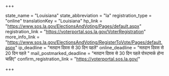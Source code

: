 +++

state_name = "Louisiana"
state_abbreviation = "la"
registration_type = "online"
translationKey = "Louisiana"
hp_link = "https://www.sos.la.gov/ElectionsAndVoting/Pages/default.aspx"
registration_link = "https://voterportal.sos.la.gov/VoterRegistration"
more_info_link = "https://www.sos.la.gov/ElectionsAndVoting/RegisterToVote/Pages/default.aspx"
ip_deadline = "मतदान दिवस से 30 दिन पहले"
online_deadline = "मतदान दिवस से 20 दिन पहले "
mail_postmarked_deadline = "मतदान दिवस से 30 दिन पहले पोस्टमार्क होना चाहिए"
confirm_registration_link = "https://voterportal.sos.la.gov/"

+++
